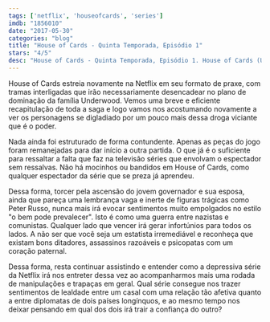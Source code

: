 ```yaml
---
tags: ['netflix', 'houseofcards', 'series']
imdb: "1856010"
date: "2017-05-30"
categories: "blog"
title: "House of Cards - Quinta Temporada, Episódio 1"
stars: "4/5"
desc: "House of Cards - Quinta Temporada, Episódio 1. House of Cards (USA, 2013). Dirigido por James Foley, Robin Wright, John David Coles, Carl Franklin, Tucker Gates, Tom Shankland, Alik Sakharov, Allen Coulter, David Fincher. Escrito por Beau Willimon, Andrew Davies, Michael Dobbs, Laura Eason, Bill Kennedy, Kate Barnow, Sam Forman, John Mankiewicz, Melissa James Gibson. Com Kevin Spacey (Francis Underwood), Robin Wright (Claire Underwood), Michael Kelly (Doug Stamper), Justin Doescher (Frank Underwood Security / ...), Nathan Darrow (Edward Meechum), Lamont Easter (Underwood Secret Service), Mahershala Ali (Remy Danton), Derek Cecil (Seth Grayson), Mark Falvo (White House Press Corps / ...)."
---
```

House of Cards estreia novamente na Netflix em seu formato de praxe, com tramas interligadas que irão necessariamente desencadear no plano de dominação da família Underwood. Vemos uma breve e eficiente recapitulação de toda a saga e logo vamos nos acostumando novamente a ver os personagens se digladiado por um pouco mais dessa droga viciante que é o poder.

Nada ainda foi estruturado de forma contundente. Apenas as peças do jogo foram remanejadas para dar início a outra partida. O que já é o suficiente para ressaltar a falta que faz na televisão séries que envolvam o espectador sem ressalvas. Não há mocinhos ou bandidos em House of Cards, como qualquer espectador da série que se preza já aprendeu.

Dessa forma, torcer pela ascensão do jovem governador e sua esposa, ainda que pareça uma lembrança vaga e inerte de figuras trágicas como Peter Russo, nunca mais irá evocar sentimentos muito empolgados no estilo "o bem pode prevalecer". Isto é como uma guerra entre nazistas e comunistas. Qualquer lado que vencer irá gerar infortúnios para todos os lados. A não ser que você seja um estatista irremediável e reconheça que existam bons ditadores, assassinos razoáveis e psicopatas com um coração paternal.

Dessa forma, resta continuar assistindo e entender como a depressiva série da Netflix irá nos entreter dessa vez ao acompanharmos mais uma rodada de manipulações e trapaças em geral. Qual série consegue nos trazer sentimentos de lealdade entre um casal com uma relação tão afetiva quanto a entre diplomatas de dois países longínquos, e ao mesmo tempo nos deixar pensando em qual dos dois irá trair a confiança do outro?
